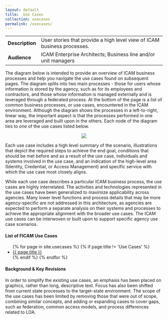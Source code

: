 ```yaml
---
layout: default
title:  Use Cases
collection: usecases
permalink: /usecases/
---
```


<table>
<tr><td><b>Description</b></td><td>User stories that provide a high level view of ICAM business processes.</td></tr>
<tr><td><b>Audience</b></td><td>ICAM Enterprise Architects; Business line and/or unit managers</td></tr>
</table>

The diagram below is intended to provide an overview of ICAM business processes and help you navigate the use cases found on subsequent pages. The diagram splits into two main processes - those for users whose information is stored by the agency, such as for its employees and contractors, and those whose information is managed externally and is leveraged through a federated process. At the bottom of the page is a list of common business processes, or use cases, encountered in the ICAM environment. Although the diagram shows the processes in a left-to-right, linear way, the important aspect is that the processes performed in one area are leveraged and built upon in the others. Each node of the diagram ties to one of the use cases listed below. 

<div style="text-align:center"><img src="../img/BusinessProcessDiagram.png"/></div>

Each use case includes a high level summary of the scenario, illustrations that depict the required steps to achieve the end goal, conditions that should be met before and as a result of the use case, individuals and systems involved in the use case, and an indication of the high-level area (Identity, Credential, or Access Management) and specific service with which the use case most closely aligns.

While each use case describes a particular ICAM business process, the use cases are highly interrelated. The activities and technologies represented in the use cases have been generalized to maximize applicability across agencies. Many lower level functions and process details that may be more agency-specific are not addressed in this architecture, as agencies are expected to perform a separate analysis on their systems and processes to achieve the appropriate alignment with the broader use cases. The ICAM use cases can be interwoven or built upon to support specific agency use case scenarios.

#### List of FICAM Use Cases
<div id="home">
  <ul class="pages">
    {% for page in site.usecases %}
	{% if page.title != 'Use Cases' %}
      <li>
        <a href="{{ site.baseurl }}{{ page.url }}">{{ page.title }}</a>
      </li>
	{% endif %}
    {% endfor %}
  </ul>
</div>

#### Background & Key Revisions
In order to simplify the existing use cases, an emphasis has been placed on graphics, rather than long, descriptive text. Focus has also been shifted from current state processes to the target-state environment. The scope of the use cases has been limited by removing those that were out of scope, combining similar concepts, and adding or expanding cases to cover gaps, such as federation, common access models, and process differences related to LOA.

